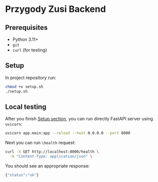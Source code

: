 # Przygody Zusi Backend

## Prerequisites

- Python 3.11+
- `git`
- `curl` (for testing)

## Setup

In project repository run:

```bash
chmod +x setup.sh
./setup.sh
```

## Local testing

After you finish [Setup section](#setup), you can run directly FastAPI server using `uvicorn`:

```bash
uvicorn app.main:app --reload --host 0.0.0.0 --port 8000
```

Next you can run `\health` request:

```bash
curl -X GET http://localhost:8000/health \
  -H "Content-Type: application/json" \
```

You should see an appropriate response:

```bash
{"status":"ok"}
```
